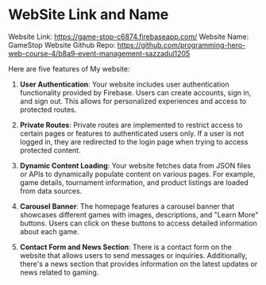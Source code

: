 # WebSite Link and Name

Website Link: https://game-stop-c6874.firebaseapp.com/
Website Name: GameStop
Website Github Repo: https://github.com/programming-hero-web-course-4/b8a9-event-management-sazzadul1205

Here are five features of My website:

1. **User Authentication**: Your website includes user authentication functionality provided by Firebase. Users can create accounts, sign in, and sign out. This allows for personalized experiences and access to protected routes.

2. **Private Routes**: Private routes are implemented to restrict access to certain pages or features to authenticated users only. If a user is not logged in, they are redirected to the login page when trying to access protected content.

3. **Dynamic Content Loading**: Your website fetches data from JSON files or APIs to dynamically populate content on various pages. For example, game details, tournament information, and product listings are loaded from data sources.

4. **Carousel Banner**: The homepage features a carousel banner that showcases different games with images, descriptions, and "Learn More" buttons. Users can click on these buttons to access detailed information about each game.

5. **Contact Form and News Section**: There is a contact form on the website that allows users to send messages or inquiries. Additionally, there's a news section that provides information on the latest updates or news related to gaming.
